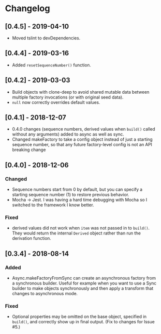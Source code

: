 # Changelog

## [0.4.5] - 2019-04-10

- Moved tslint to devDependencies.

## [0.4.4] - 2019-03-16

- Added `resetSequenceNumber()` function.

## [0.4.2] - 2019-03-03

- Build objects with clone-deep to avoid shared mutable data between multiple factory invocations (or with original seed data).
- `null` now correctly overrides default values.

## [0.4.1] - 2018-12-07

- 0.4.0 changes (sequence numbers, derived values when `build()` called without any arguments) added to async as well as sync.
- Changed makeFactory to take a config object instead of just a starting sequence number, so that any future factory-level config is not an API breaking change

## [0.4.0] - 2018-12-06

### Changed

- Sequence numbers start from 0 by default, but you can specify a starting sequence number (1) to restore previous behavior.
- Mocha -> Jest. I was having a hard time debugging with Mocha so I switched to the framework I know better.

### Fixed

- derived values did not work when `item` was not passed in to `build()`. They would return the internal `Derived` object rather than run the derivation function.

## [0.3.4] - 2018-08-14

### Added

- Async.makeFactoryFromSync can create an asynchronous factory from a synchronous builder. Useful for example when you want to use a Sync builder to make objects synchronously and then apply a transform that changes to asynchronous mode.

### Fixed

- Optional properties may be omitted on the base object, specified in `build()`, and correctly show up in final output. (Fix to changes for Issue #5.)
